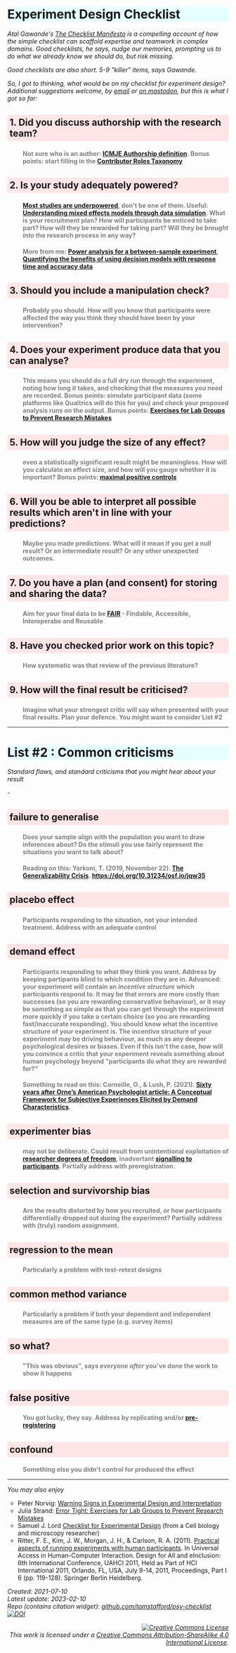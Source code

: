 # Experiment Design Checklist

Atal Gawande's [The Checklist Manifesto](http://atulgawande.com/book/the-checklist-manifesto/) is a compelling account of how the simple checklist can scaffold expertise and teamwork in complex domains. Good checklists, he says, nudge our memories, prompting us to do what we already know we should do, but risk missing.

Good checklists are also short. 5-9 "killer" items, says Gawande. 

So, I got to thinking, what would be on my checklist for experiment design? Additional suggestions welcome, by [email](mailto:t.stafford@sheffield.ac.uk) or [on mastodon](https://mastodon.online/@tomstafford), but this is what I got so far:

## 1. Did you discuss authorship with the research team?

###  Not sure who is an author: [ICMJE Authorship definition](http://www.icmje.org/recommendations/browse/roles-and-responsibilities/defining-the-role-of-authors-and-contributors.html). Bonus points: start filling in the [Contributor Roles Taxonomy](https://casrai.org/credit/)

## 2. Is your study adequately powered?

### [Most studies are underpowered](https://journals.plos.org/plosbiology/article?id=10.1371/journal.pbio.2000797), don't be one of them. Useful: [Understanding mixed effects models through data simulation](https://psyarxiv.com/xp5cy/). What is your recruitment plan? How will participants be enticed to take part? How will they be rewarded for taking part? Will they be *brought into* the research process in any way?

### More from me: [Power analysis for a between-sample experiment](https://tomstafford.sites.sheffield.ac.uk/news/power-analysis-for-a-between-sample-experiment), [Quantifying the benefits of using decision models with response time and accuracy data](https://link.springer.com/article/10.3758/s13428-020-01372-w)

## 3. Should you include a manipulation check?

### Probably you should. How will you know that participants were affected the way you think they should have been by your intervention?

## 4. Does your experiment produce data that you can analyse?

### This means you should do a full dry run through the experiment, noting how long it takes, and checking that the measures you need are recorded. Bonus points: simulate participant data (some platforms like Qualtrics will do this for you) and check your proposed analysis runs on the output. Bonus points: [Exercises for Lab Groups to Prevent Research Mistakes](https://psyarxiv.com/rsn5y/)

##  5. How will you judge the size of any effect?

### even a statistically significant result might be meaningless. How will you calculate an effect size, and how will you gauge whether it is important? Bonus points: [maximal positive controls](https://www.sciencedirect.com/science/article/pii/S0022103120304224) 

##  6. Will you be able to interpret all possible results which aren't in line with your predictions?

###  Maybe you made predictions. What will it mean if you get a null result? Or an intermediate result? Or any other unexpected outcomes.

## 7. Do you have a plan (and consent) for storing and sharing the data?

### Aim for your final data to be [FAIR](https://www.go-fair.org/fair-principles/) - Findable, Accessible, Interoperabe and Reusable

## 8. Have you checked prior work on this topic?

### How systematic was that review of the previous literature?

## 9. How will the final result be criticised?

### Imagine what your strongest critic will say when presented with your final results. Plan your defence. You might want to consider List #2

***


# List #2 : Common criticisms

Standard flaws, and standard criticisms that you might hear about your result

\- 

## failure to generalise

### Does your sample align with the population you want to draw inferences about? Do the stimuli you use fairly represent the situations you want to talk about?

### Reading on this: Yarkoni, T. (2019, November 22). [The Generalizability Crisis](https://doi.org/10.31234/osf.io/jqw35). https://doi.org/10.31234/osf.io/jqw35

##  placebo effect

### Participants responding to the situation, not your intended treatment. Address with an adequate control

##  demand effect

### Participants responding to what they think you want. Address by keeping partipants blind to which condition they are in. Advanced: your experiment will contain an *incentive structure* which participants respond to. It may be that errors are more costly than successes (so you are rewarding conservative behaviour), or it may be something as simple as that you can get through the experiment more quickly if you take a certain choice (so you are rewarding fast/inaccurate responding). You should know what the incentive structure of your experiment is. The incentive structure of your experiment may be driving behaviour, as much as any deeper psychological desires or biases. Even if this isn't the case, how will you convince a critic that your experiment reveals something about human psychology beyond "participants do what they are rewarded for?"

### Something to read on this: Corneille, O., & Lush, P. (2021). [Sixty years after Orne’s American Psychologist article: A Conceptual Framework for Subjective Experiences Elicited by Demand Characteristics](https://www.researchgate.net/publication/360589222_Sixty_years_after_Orne's_American_Psychologist_article_A_Conceptual_Framework_for_Subjective_Experiences_Elicited_by_Demand_Characteristics).

## experimenter bias

### may not be deliberate. Could result from unintentional exploitation of [researcher degrees of freedom](https://journals.sagepub.com/doi/full/10.1177/0956797611417632), inadvertant [signalling to participants](https://journals.sagepub.com/doi/abs/10.1111/1467-8721.ep10770698?journalCode=cdpa). Partially address with preregistration.

## selection and survivorship bias

### Are the results distorted by how you recruited, or how participants differentially dropped out during the experiment? Partially address with (truly) random assignment. 

##  regression to the mean

### Particularly a problem with test-retest designs

##  common method variance

### Particularly a problem if both your dependent and independent measures are of the same type (e.g. survey items)

##  so what?

### "This was obvious", says everyone *after*  you've done the work to show it happens

##  false positive

### You got lucky, they say. Address by replicating and/or [pre-registering](http://tomstafford.staff.shef.ac.uk/?p=573)

##  confound

### Something else you didn't control for produced the effect


***

You may also enjoy

* Peter Norvig: [Warning Signs in Experimental Design and Interpretation](https://norvig.com/experiment-design.html)
* Julia Strand: [Error Tight: Exercises for Lab Groups to Prevent Research Mistakes](https://psyarxiv.com/rsn5y/)
* Samuel J. Lord [Checklist for Experimental Design](https://blog.everydayscientist.com/?p=3836) (from a Cell biology and microscopy researcher)
* Ritter, F. E., Kim, J. W., Morgan, J. H., & Carlson, R. A. (2011). [Practical aspects of running experiments with human participants](https://link.springer.com/chapter/10.1007/978-3-642-21672-5_14). In Universal Access in Human-Computer Interaction. Design for All and eInclusion: 6th International Conference, UAHCI 2011, Held as Part of HCI International 2011, Orlando, FL, USA, July 9-14, 2011, Proceedings, Part I 6 (pp. 119-128). Springer Berlin Heidelberg.

Created: 2021-07-10  
Latest update: 2023-02-10  
Repo (contains citation widget): [github.com/tomstafford/psy-checklist](https://github.com/tomstafford/psy-checklist)  
[![DOI](https://zenodo.org/badge/DOI/10.5281/zenodo.5204496.svg)](https://doi.org/10.5281/zenodo.5204496)

<style type="text/css">
p{
font-style: italic;
}
  h1 {
    background: #e5ffff;
    }
  h2 {
  background: #ffe5e5;
  padding: 5px;
  font-weight: bold;
  font-size: 150%;
  }
  h3 {
	color: #808080;
	font-size: 100%;
	margin-left: 35px;

	}
  ul {
    list-style-type: circle;
  }
.footer {
  display: none;
}
</style>

<p align="right">
<a rel="license" href="http://creativecommons.org/licenses/by-sa/4.0/"><img alt="Creative Commons License" style="border-width:0" src="https://i.creativecommons.org/l/by-sa/4.0/88x31.png" /></a><br />This work is licensed under a <a rel="license" href="http://creativecommons.org/licenses/by-sa/4.0/">Creative Commons Attribution-ShareAlike 4.0 International License</a>.
</p>
